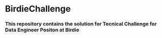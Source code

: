 # BirdieChallenge

### This repository contains the solution for Tecnical Challenge for Data Engineer Positon at Birdie